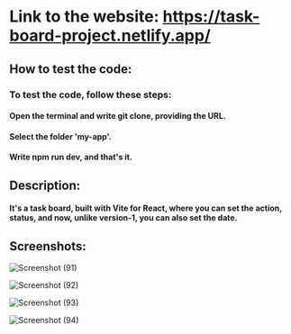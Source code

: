 # Link to the website: https://task-board-project.netlify.app/       
## How to test the code:    
### To test the code, follow these steps:         

#### Open the terminal and write git clone, providing the URL.    
#### Select the folder 'my-app'.    
#### Write npm run dev, and that's it.                  
## Description:     
#### It's a task board, built with Vite for React, where you can set the action, status, and now, unlike version-1, you can also set the date.        

## Screenshots:     




![Screenshot (91)](https://github.com/RaphaelMarquesMartorella/Task-Board-Project/assets/118463534/d75e292c-6846-4eab-9fc8-876a7e91600a)                                    

 

![Screenshot (92)](https://github.com/RaphaelMarquesMartorella/Task-Board-Project/assets/118463534/d03f64e2-b166-4533-a171-aca976b07e18)                                     






![Screenshot (93)](https://github.com/RaphaelMarquesMartorella/Task-Board-Project/assets/118463534/f0c65292-b7ca-471c-8d83-615aea2d837d)                                   




![Screenshot (94)](https://github.com/RaphaelMarquesMartorella/Task-Board-Project/assets/118463534/47372f90-2099-4e4c-9f3d-e5ff0200acf1)                        
